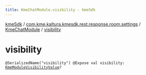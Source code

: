 ```yaml
---
title: KmeChatModule.visibility - kmeSdk
---
```


[kmeSdk](../../index.html) / [com.kme.kaltura.kmesdk.rest.response.room.settings](../index.html) / [KmeChatModule](index.html) / [visibility](./visibility.html)

# visibility

`@SerializedName("visibility") @Expose val visibility: `[`KmeModuleVisibilityValue`](../../com.kme.kaltura.kmesdk.ws.message.type.permissions/-kme-module-visibility-value/index.html)`?`